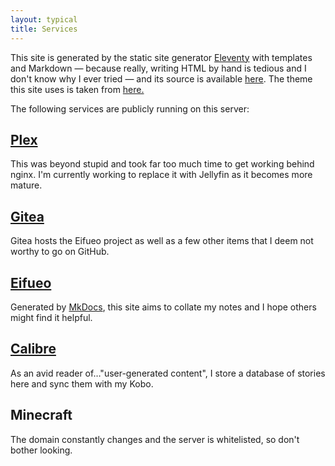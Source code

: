```yaml
---
layout: typical
title: Services
---
```

This site is generated by the static site generator [Eleventy](https://www.11ty.dev) with templates and Markdown — because really, writing HTML by hand is tedious and I don't know why I ever tried — and its source is available [here](https://git.eggworld.tk/eggy/public). The theme this site uses is taken from [here.](https://github.com/kohrongying/11ty-blog-starter)

The following services are publicly running on this server:

## [Plex](https://plex.eggworld.tk)

This was beyond stupid and took far too much time to get working behind nginx. I'm currently working to replace it with Jellyfin as it becomes more mature.

## [Gitea](https://git.eggworld.tk)

Gitea hosts the Eifueo project as well as a few other items that I deem not worthy to go on GitHub.

## [Eifueo](https://eifueo.eggworld.tk)

Generated by [MkDocs](https://mkdocs.org), this site aims to collate my notes and I hope others might find it helpful.

## [Calibre](https://calibre.eggworld.tk)

As an avid reader of…"user-generated content", I store a database of stories here and sync them with my Kobo.

## Minecraft

The domain constantly changes and the server is whitelisted, so don't bother looking.

